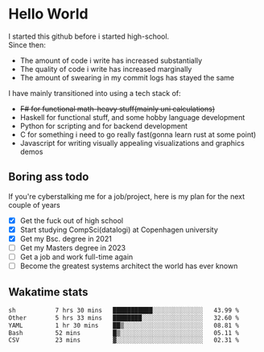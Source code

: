 # Hello World

I started this github before i started high-school.  
Since then:
- The amount of code i write has increased substantially
- The quality of code i write has increased marginally
- The amount of swearing in my commit logs has stayed the same

I have mainly transitioned into using a tech stack of:
- ~~F# for functional math-heavy stuff(mainly uni calculations)~~
- Haskell for functional stuff, and some hobby language development
- Python for scripting and for backend development
- C for something i need to go really fast(gonna learn rust at some point)
- Javascript for writing visually appealing visualizations and graphics demos

## Boring ass todo
If you're cyberstalking me for a job/project, here is my plan for the next couple of years
- [x] Get the fuck out of high school
- [x] Start studying CompSci(datalogi) at Copenhagen university
- [x] Get my Bsc. degree in 2021
- [ ] Get my Masters degree in 2023
- [ ] Get a job and work full-time again
- [ ] Become the greatest systems architect the world has ever known

## Wakatime stats
<!--START_SECTION:waka-->

```txt
sh           7 hrs 30 mins   ███████████░░░░░░░░░░░░░░   43.99 %
Other        5 hrs 33 mins   ████████░░░░░░░░░░░░░░░░░   32.60 %
YAML         1 hr 30 mins    ██▒░░░░░░░░░░░░░░░░░░░░░░   08.81 %
Bash         52 mins         █▒░░░░░░░░░░░░░░░░░░░░░░░   05.11 %
CSV          23 mins         ▓░░░░░░░░░░░░░░░░░░░░░░░░   02.31 %
```

<!--END_SECTION:waka-->
